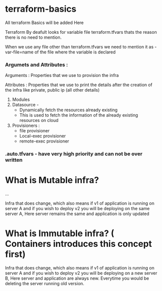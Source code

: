 # terraform-basics

All terraform Basics will be added Here

Terraform By deafult looks for variable file terraform.tfvars thats the reason there is no need to mention.

When we use any file other than terraform.tfvars we need to mention it as  -var-file=name of the file where the variable is declared


### Argumets and Attributes :

Arguments : Properties that we use to provision the infra

Attributes : Properties that we use to print the details after the creation of the infra like private, public ip (all other details)

1) Modules
2) Datasource - 
    * Dynamically fetch the resources     already existing
    * This is used to fetch the information of the already existing resources on cloud
3) Provisioners :
    * file provisioner
    * Local-exec provisioner
    * remote-exec provisioner

### .auto.tfvars - have very high priority and can not be over written

# What is Mutable infra?

...

Infra that does change, which also means if v1 of application is running on server A and if you wish to deploy v2 you will be deploying on the same server A, Here server remains the same and application is only updated

# What is Immutable infra? ( Containers introduces this concept first)

Infra that does change, which also means if v1 of application is running on server A and if you wish to deploy v2 you will be deploying on a new server B, Here server  and application are always new. Everytime you would be deleting the server running old version.
